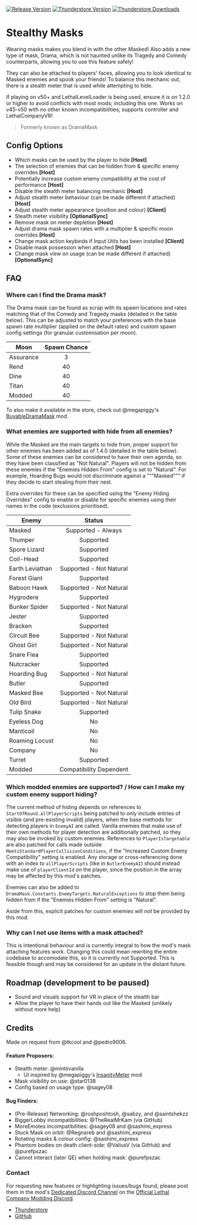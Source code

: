 [![Release Version](https://img.shields.io/github/v/release/Henit3/DramaMask?style=for-the-badge&logo=github)](https://github.com/Henit3d/DramaMask/releases)
[![Thunderstore Version](https://img.shields.io/thunderstore/v/necrowing/DramaMask?style=for-the-badge&logo=thunderstore&logoColor=white)](https://thunderstore.io/c/lethal-company/p/necrowing/DramaMask/)
[![Thunderstore Downloads](https://img.shields.io/thunderstore/dt/necrowing/DramaMask?style=for-the-badge&logo=thunderstore&logoColor=white)](https://thunderstore.io/c/lethal-company/p/necrowing/DramaMask/)

# Stealthy Masks

Wearing masks makes you blend in with the other Masked!
Also adds a new type of mask, Drama, which is not haunted unlike its Tragedy and Comedy counterparts, allowing you to use this feature safely!

They can also be attached to players' faces, allowing you to look identical to Masked enemies and spook your friends!
To balance this mechanic out, there is a stealth meter that is used while attempting to hide.

If playing on v50+ and LethalLevelLoader is being used, ensure it is on 1.2.0 or higher to avoid conflicts with most mods; including this one. 
Works on v45-v50 with no other known incompatibilities; supports controller and LethalCompanyVR!

> Formerly known as DramaMask

## Config Options
* Which masks can be used by the player to hide **[Host]**
* The selection of enemies that can be hidden from & specific enemy overrides **[Host]**
* Potentially increase custom enemy compatibility at the cost of performance **[Host]**
* Disable the stealth meter balancing mechanic **[Host]**
* Adjust stealth meter behaviour (can be made different if attached) **[Host]**
* Adjust stealth meter appearance (position and colour) **[Client]**
* Stealth meter visibility **[OptionalSync]**
* Remove mask on meter depletion **[Host]**
* Adjust drama mask spawn rates with a multiplier & specific moon overrides **[Host]**
* Change mask action keybinds if Input Utils has been installed **[Client]**
* Disable mask possession when attached **[Host]**
* Change mask view on usage (can be made different if attached) **[OptionalSync]**

## FAQ
### Where can I find the Drama mask?
The Drama mask can be found as scrap with its spawn locations and rates matching that of the Comedy and Tragedy masks (detailed in the table below). This can be adjusted to match your preferences with the base spawn rate multiplier (applied on the default rates) and custom spawn config settings (for granular customisation per moon).

|Moon		|Spawn Chance	|
|-----------|:-------------:|
|Assurance 	|3				|
|Rend      	|40				|
|Dine      	|40				|
|Titan		|40				|
|Modded		|40				|

To also make it available in the store, check out @megapiggy's [BuyableDramaMask](https://thunderstore.io/c/lethal-company/p/MegaPiggy/BuyableDramaMask/) mod.

### What enemies are supported with hide from all enemies?
While the Masked are the main targets to hide from, proper support for other enemies has been added as of 1.4.0 (detailed in the table below).
Some of these enemies can be considered to have their own agenda, so they have been classified as "Not Natural".
Players will not be hidden from these enemies if the "Enemies Hidden From" config is set to "Natural".
For example, Hoarding Bugs would not discriminate against a """Masked""" if they decide to start stealing from their nest.

Extra overrides for these can be specified using the "Enemy Hiding Overrides" config to enable or disable for specific enemies using their names in the code (exclusions prioritised).

|Enemy			|Status					|
|---------------|:---------------------:|
|Masked 		|Supported - Always		|
|Thumper      	|Supported				|
|Spore Lizard	|Supported				|
|Coil-Head		|Supported				|
|Earth Leviathan|Supported - Not Natural|
|Forest Giant	|Supported				|
|Baboon Hawk	|Supported - Not Natural|
|Hygrodere		|Supported				|
|Bunker Spider	|Supported - Not Natural|
|Jester			|Supported				|
|Bracken		|Supported				|
|Circuit Bee	|Supported - Not Natural|
|Ghost Girl		|Supported - Not Natural|
|Snare Flea		|Supported				|
|Nutcracker		|Supported				|
|Hoarding Bug	|Supported - Not Natural|
|Butler			|Supported				|
|Masked Bee		|Supported - Not Natural|
|Old Bird		|Supported - Not Natural|
|Tulip Snake	|Supported				|
|Eyeless Dog	|No						|
|Manticoil		|No						|
|Roaming Locust	|No						|
|Company		|No						|
|Turret			|Supported				|
|Modded			|Compatibility Dependent|

### Which modded enemies are supported? / How can I make my custom enemy support hiding?
The current method of hiding depends on references to `StartOfRound.allPlayerScripts` being patched to only include entries of visible (and pre-existing invalid) players,
when the base methods for detecting players in `EnemyAI` are called.
Vanilla enemies that make use of their own methods for player detection are additionally patched, so they may also be invoked by custom enemies.
References to `PlayerIsTargetable` are also patched for calls made outside `MeetsStandardPlayerCollisionConditions`, if the "Increased Custom Enemy Compatibility" setting is enabled.
Any storage or cross-referencing done with an index to `allPlayerScripts` (like in `ButlerEnemyAI`) should instead make use of `playerClientId` on the player,
since the position in the array may be affected by this mod's patches.

Enemies can also be added to `DramaMask.Constants.EnemyTargets.NaturalExceptions` to stop them being hidden from if the "Enemies Hidden From" setting is "Natural".

Aside from this, explicit patches for custom enemies will _not_ be provided by this mod.

### Why can I not use items with a mask attached?
This is intentional behaviour and is currently integral to how the mod's mask attaching features work. Changing this could mean rewriting the entire codebase to accomodate this, so it is currently not Supported. This is feasible though and may be considered for an update in the distant future.

## Roadmap (development to be paused)
* Sound and visuals support for VR in place of the stealth bar
* Allow the player to have their hands out like the Masked (unlikely without more help)

## Credits
Made on request from @tkcool and @pedro9006.

#### Feature Proposers:
* Stealth meter: @mintiivanilla
	* UI inspired by @megapiggy's
	[InsanityMeter](https://thunderstore.io/c/lethal-company/p/MegaPiggy/InsanityMeter/) mod
* Mask visibility on use: @star0138
* Config based on usage type: @sagey08

#### Bug Finders:
* (Pre-Release) Networking: @roshposhtosh, @sabzy, and @saintshekzz
* BiggerLobby incompatibilities: @TheRealMrKam (via GitHub)
* MoreEmotes incompatibilities: @sagey08 and @sashimi_express
* Stuck Mask on orbit: @Regnareb and @sashimi_express
* Rotating masks & colour config: @sashimi_express
* Phantom bodies on death client-side: @ValiusV (via GitHub) and @purefpszac
* Cannot interact (later QE) when holding mask: @purefpszac

### Contact
For requesting new features or highlighting issues/bugs found, please post them in the mod's
[Dedicated Discord Channel](https://discord.com/channels/1168655651455639582/1209275419505860719)
on the [Official Lethal Company Modding Discord](https://discord.gg/XeyYqRdRGC).

* [Thunderstore](https://thunderstore.io/c/lethal-company/p/necrowing/DramaMask/)
* [GitHub](https://github.com/Henit3/DramaMask)